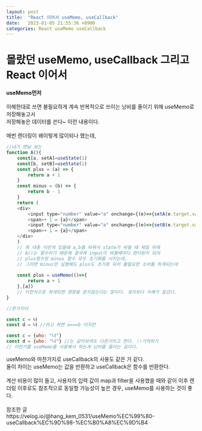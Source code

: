 ```yaml
---
layout: post
title:  "React 이어서 useMemo, useCallback"
date:   2023-01-05 21:55:36 +0900
categories: React useMemo useCallback
---
```

<h1>몰랐던 useMemo, useCallback 그리고 React 이어서</h1>

<div>
    <div><b>useMemo먼저</b></div><br/>
    <div>이해한대로 쓰면 불필요하게 계속 반복적으로 쓰이는 낭비를 줄이기 위해 useMemo로 저장해놓고서<br/>
    저장해놓은 데이터를 쓴다~ 이런 내용이다.</div>
    <br/>
    <div>매번 렌더링이 왜이렇게 많이되나 했는데, </div>
</div>

```javascript
//내가 맨날 보는
function A(){
    const[a, setA]=useState(1)
    const[b, setB]=useState(1)
    const plus = (a) => {
        return a + 1
    }
    const minus = (b) => {
        return b - 1
    }
    return ( 
    <div>
        <input type="number" value="a" onchange={(e)=>{setA(e.target.value)}} />
        <span>+ 1 = {a}</span>
        <input type="number" value="a" onchange={(e)=>{setB(e.target.value)}} />
        <span>+ 1 = {a}</span>
    </div>
    )
    // 뭐 대충 이런게 있을때 a,b를 바꿔서 state가 바뀔 때 제일 위에 
    // A()는 함수이기 때문에 결국에 input이 바뀔때마다 렌더링이 되어 
    // plus함수랑 minus 함수 모두 초기화를 시키는데,
    // 그러면 minus만 실행해도 plus도 초기화 되어 불필요한 소비를 하게되는데
    
    const plus = useMemo(()=>{
        return a + 1
    },[a])
    // 이런식으로 하게되면 영향을 받지않는다는 말이다. 생각보다 이해가 잘갔다.
}

//한가지더 

const c = 나
const d = 나 //라고 하면 a===b 이지만

const c = {who: "나"}
const d = {who: "나"} //는 같아보여도 다른거라고 한다. !!기억하기
// 이런거를 useMemo를 사용해서 하는게 낭비를 줄이는 길이다.

```
<div>useMemo와 마찬가지로 useCallback의 사용도 같은 거 같다.</div>

<div>둘이 차이는 useMemo는 값을 반환하고 useCallback은 함수를 반환한다.</div>
<br/>

<div>계산 비용이 많이 들고, 사용자의 입력 값이 map과 filter을 사용했을 때와 같이 이후 렌더링 이후로도 참조적으로 동일할 가능성이 높은 경우, useMemo를 사용하는 것이 좋다.</div>
<br/>
<div>참조한 글</div>
<div>https://velog.io/@hang_kem_0531/useMemo%EC%99%80-useCallback%EC%9D%98-%EC%B0%A8%EC%9D%B4</div>
